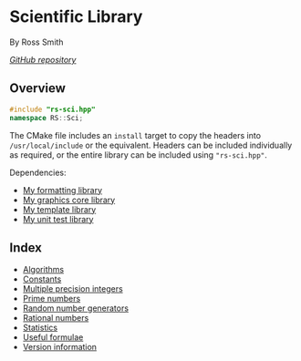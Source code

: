 # Scientific Library

By Ross Smith

_[GitHub repository](https://github.com/CaptainCrowbar/rs-sci)_

## Overview

```c++
#include "rs-sci.hpp"
namespace RS::Sci;
```

The CMake file includes an `install` target to copy the headers into
`/usr/local/include` or the equivalent. Headers can be included individually
as required, or the entire library can be included using `"rs-sci.hpp"`.

Dependencies:

* [My formatting library](https://github.com/CaptainCrowbar/rs-format)
* [My graphics core library](https://github.com/CaptainCrowbar/rs-graphics-core)
* [My template library](https://github.com/CaptainCrowbar/rs-tl)
* [My unit test library](https://github.com/CaptainCrowbar/rs-unit-test)

## Index

* [Algorithms](algorithms.html)
* [Constants](constants.html)
* [Multiple precision integers](mp-integer.html)
* [Prime numbers](prime.html)
* [Random number generators](random.html)
* [Rational numbers](rational.html)
* [Statistics](statistics.html)
* [Useful formulae](formula.html)
* [Version information](version.html)
